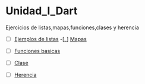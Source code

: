 # Unidad_I_Dart
Ejercicios de listas,mapas,funciones,clases y herencia
-[ ] [Ejemplos de listas](https://dartpad.dartlang.org/?id=0798eb250a56146b0c28753272bd978e)
-[_] [Mapas]( https://dartpad.dartlang.org/?id=18fa1e93212e653a75a15eb0fa4c081f)
-[ ] [Funciones basicas](  https://dartpad.dartlang.org/?id=a50ddeb588a27005f028f443cfcdc9af)
-[ ] [Clase](https://dartpad.dartlang.org/?id=3224a3f8282546d6fe3345ec537d656e)
-[ ] [Herencia](https://dartpad.dartlang.org/?id=b81d6e84f34814ba7db96a8294ad941e)

























